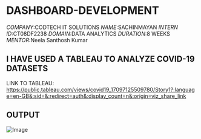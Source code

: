 # DASHBOARD-DEVELOPMENT
*COMPANY*:CODTECH IT SOLUTIONS
*NAME*:SACHINMAYAN
*INTERN ID*:CT08DF2238
*DOMAIN*:DATA ANALYTICS
*DURATION*:8 WEEKS
*MENTOR*:Neela Santhosh Kumar
## I HAVE USED A TABLEAU TO ANALYZE COVID-19 DATASETS

LINK TO TABLEAU: https://public.tableau.com/views/covid19_17097125509780/Story1?:language=en-GB&:sid=&:redirect=auth&:display_count=n&:origin=viz_share_link

## OUTPUT

![Image](https://github.com/user-attachments/assets/de65361a-2a3e-431e-a605-4705d5636ec6)
